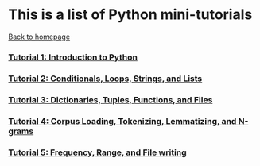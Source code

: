 # This is a list of Python mini-tutorials
[Back to homepage](README.md)

### [Tutorial 1: Introduction to Python](Python_Tutorial_1.md)

### [Tutorial 2: Conditionals, Loops, Strings, and Lists](Python_Tutorial_2.md)

### [Tutorial 3: Dictionaries, Tuples, Functions, and Files](Python_Tutorial_3.md)

### [Tutorial 4: Corpus Loading, Tokenizing, Lemmatizing, and N-grams](Python_Tutorial_4.md)

### [Tutorial 5: Frequency, Range, and File writing](Python_Tutorial_5.md)
